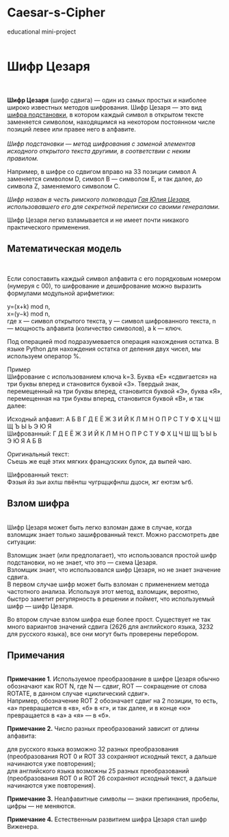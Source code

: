# Caesar-s-Cipher
educational mini-project<br><br>

<h1><b>Шифр Цезаря</b></h1><br><br>
<b>Шифр Цезаря</b> (шифр сдвига) — один из самых простых и наиболее широко известных методов шифрования. Шифр Цезаря — это вид <a href='https://ru.wikipedia.org/wiki/Шифр_подстановки' target='_blank'>шифра подстановки</a>, в котором каждый символ в открытом тексте заменяется символом, находящимся на некотором постоянном числе позиций левее или правее него в алфавите.<br><br>
<i>Шифр подстановки — метод шифрования с заменой элементов исходного открытого текста другими, в соответствии с неким правилом.</i><br>

Например, в шифре со сдвигом вправо на 33 позиции символ A заменяется символом D, символ B — символом E, и так далее, до символа Z, заменяемого символом C.<br>

<i>Шифр назван в честь римского полководца <a href='https://ru.wikipedia.org/wiki/Гай_Юлий_Цезарь' target=_blank>Гая Юлия Цезаря</a>, использовавшего его для секретной переписки со своими генералами.</i><br>

Шифр Цезаря легко взламывается и не имеет почти никакого практического применения.<br>

<h2><b>Математическая модель</b></h2><br>

Если сопоставить каждый символ алфавита с его порядковым номером (нумеруя с 00), то шифрование и дешифрование можно выразить формулами модульной арифметики:<br>

y=(x+k) mod n, <br>
x=(y−k) mod n,<br>
где x — символ открытого текста, y — символ шифрованного текста, n — мощность алфавита (количество символов), а k — ключ.<br>

Под операцией mod подразумевается операция нахождения остатка. В языке Python для нахождения остатка от деления двух чисел, мы используем оператор %.<br>

Пример<br>
Шифрование с использованием ключа k=3. Буква «Е» «сдвигается» на три буквы вперед и становится буквой «З». Твердый знак, перемещенный на три буквы вперед, становится буквой «Э», буква «Я», перемещенная на три буквы вперед, становится буквой «В», и так далее:<br>

Исходный алфавит: А Б В Г Д Е Ё Ж З И Й К Л М Н О П Р С Т У Ф Х Ц Ч Ш Щ Ъ Ы Ь Э Ю Я<br>
Шифрованный:      Г Д Е Ё Ж З И Й К Л М Н О П Р С Т У Ф Х Ц Ч Ш Щ Ъ Ы Ь Э Ю Я А Б В<br>

Оригинальный текст:<br>
Съешь же ещё этих мягких французских булок, да выпей чаю.<br>

Шифрованный текст:<br>
Фэзыя йз зьи ахлш пвёнлш чугрщцкфнлш дцосн, жг еютзм ъгб.<br>

<h2><b>Взлом шифра</b></h2><br>
Шифр Цезаря может быть легко взломан даже в случае, когда взломщик знает только зашифрованный текст. Можно рассмотреть две ситуации:<br>

Взломщик знает (или предполагает), что использовался простой шифр подстановки, но не знает, что это — схема Цезаря.<br>
Взломщик знает, что использовался шифр Цезаря, но не знает значение сдвига.<br>
В первом случае шифр может быть взломан с применением метода частотного анализа. Используя этот метод, взломщик, вероятно, быстро заметит регулярность в решении и поймет, что используемый шифр — шифр Цезаря.<br>

Во втором случае взлом шифра еще более прост. Существует не так много вариантов значений сдвига (2626 для английского языка, 3232 для русского языка), все они могут быть проверены перебором.<br>

<h2>Примечания</h2><br>
<b>Примечание 1</b>. Используемое преобразование в шифре Цезаря обычно обозначают как ROT N, где N — сдвиг, ROT — сокращение от слова ROTATE, в данном случае «циклический сдвиг».<br> Например, обозначение ROT 2 обозначает сдвиг на 2 позиции, то есть, «а» превращается в «в», «б» в «г», и так далее, и в конце «ю» превращается в «а» а «я» — в «б».<br>

<b>Примечание 2.</b> Число разных преобразований зависит от длины алфавита:<br>

для русского языка возможно 32 разных преобразования (преобразования ROT 0 и ROT 33 сохраняют исходный текст, а дальше начинаются уже повторения);<br>
для английского языка возможны 25 разных преобразований (преобразования ROT 0 и ROT 26 сохраняют исходный текст, а дальше начинаются уже повторения).<br>

<b>Примечание 3.</b> Неалфавитные символы — знаки препинания, пробелы, цифры — не меняются.<br>

<b>Примечание 4.</b> Естественным развитием шифра Цезаря стал шифр Виженера.<br>
